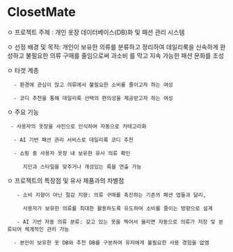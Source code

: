 # ClosetMate

ㅇ 프로젝트 주제 : 개인 옷장 데이터베이스(DB)화 및 패션 관리 시스템

ㅇ 선정 배경 및 목적:  개인이 보유한 의류를 분류하고 정리하여 데일리룩을 신속하게 완성하고 불필요한 의류 구매를 줄임으로써 과소비 를 막고  지속 가능한 패션 문화를 조성

ㅇ 타겟 계층
      
      - 환경에 관심이 많고 의류에서 불필요한 소비를 줄이고자 하는 여성 
     
      - 코디 추천을 통해 데일리룩 선택의 편의성을 제공받고자 하는 여성

ㅇ 주요 기능
     
     - 사용자의 옷장을 사진으로 인식하여 자동으로 카테고리화
      
      - AI 기반 패션 관리 서비스로 데일리룩 코디 추천
      
      - 쇼핑 중 사용자 옷장 내 보유한 유사 의류 확인
        
         지인과 스타일을 맞추거나 개성있는 룩을 연출 가능

ㅇ 프로젝트의 특장점 및 유사 제품과의 차별점
       
       - 소비 지향이 아닌 절감 지향: 의류 구매를 촉진하는 기존의 패션 앱들과 달리, 
         
         사용자가 보유한 의류를 최대한 활용하도록 유도하여 소비를 줄이는 방향으로 설계
      
       - AI 기반 자동 의류 분류: 갖고 있는 옷을 찍어서 올리면 자동으로 의류가 저장 및 분류되어 체계적인 관리 가능
     
      - 본인이 보유한 옷 DB와 추천 DB를 구분하여 유저에게 불필요한 사용 경험을 없앰 
